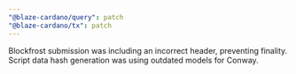 ```yaml
---
"@blaze-cardano/query": patch
"@blaze-cardano/tx": patch
---
```


Blockfrost submission was including an incorrect header, preventing finality. Script data hash generation was using outdated models for Conway.
